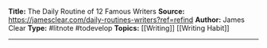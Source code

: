 **Title:** The Daily Routine of 12 Famous Writers
**Source:** https://jamesclear.com/daily-routines-writers?ref=refind
**Author:** James Clear
**Type:** #litnote #todevelop 
**Topics:** [[Writing]] [[Writing Habit]]

----


